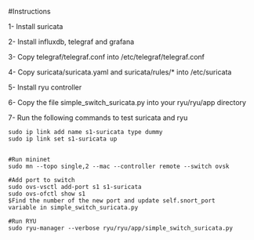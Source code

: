 #Instructions

1- Install suricata

2- Install influxdb, telegraf and grafana

3- Copy telegraf/telegraf.conf into /etc/telegraf/telegraf.conf

4- Copy suricata/suricata.yaml and suricata/rules/\* into /etc/suricata

5- Install ryu controller

6- Copy the file simple_switch_suricata.py into your ryu/ryu/app directory


7- Run the following commands to test suricata and ryu


```
sudo ip link add name s1-suricata type dummy
sudo ip link set s1-suricata up


#Run mininet
sudo mn --topo single,2 --mac --controller remote --switch ovsk

#Add port to switch
sudo ovs-vsctl add-port s1 s1-suricata
sudo ovs-ofctl show s1
$Find the number of the new port and update self.snort_port
variable in simple_switch_suricata.py

#Run RYU
sudo ryu-manager --verbose ryu/ryu/app/simple_switch_suricata.py
```
